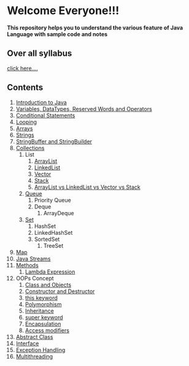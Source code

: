 # Welcome Everyone!!!


**This repository helps you to understand the various feature of Java Language with sample code and notes**

## Over all syllabus
[click here....](syllabus.md)
## Contents

1. [Introduction to Java](introduction.md)
2. [Variables, DataTypes, Reserved Words and Operators](src/variables_keywords_operators_datatypes/variables_keywords_operators_datatypes.md)
3. [Conditional Statements](src/conditional_statements/conditional_statements.md)
4. [Looping](src/looping/looping.md)
5. [Arrays](src/arrays/arrays.md)
6. [Strings](src/charactersequence/strings.md)
7. [StringBuffer and StringBuilder](src/charactersequence/stringbuffer_stringbuilder.md)
8. [Collections](src/collections/collections.md)
   1. List
      1. [ArrayList](src/collections/ArrayList.md)
      2. [LinkedList](src/collections/LinkedList.md)
      3. [Vector](src/collections/Vector.md)
      4. [Stack](src/collections/Stack.md)
      5. [ArrayList vs LinkedList vs Vector vs Stack](src/collections/arraylist_linkedlist_vector_stack.md)
   2. [Queue](src/collections/Queue.md)
      1. Priority Queue
      2. Deque
         1. ArrayDeque
   3. [Set](src/collections/Set.md)
      1. HashSet
      2. LinkedHashSet
      3. SortedSet
         1. TreeSet
9. [Map](src/collections/map.md)
10. [Java Streams](src/java_streams/streams.md)
11. [Methods](src/methods/methods.md)
    1. [Lambda Expression](src/methods/lambda.md)
12. OOPs Concept
    1. [Class and Objects](src/classes_and_objects/classes_objects.md)
    2. [Constructor and Destructor](src/constructor/constructor_destructor.md)
    3. [this keyword](src/classes_and_objects/this.md)
    4. [Polymorphism](src/polymorphism/polymorphism.md)
    5. [Inheritance](src/inheritance/inheritance.md)
    6. [super keyword](src/inheritance/super.md)
    7. [Encapsulation](src/encapsulation/encapsulation.md)
    8. [Access modifiers](src/accessmodifiers/accessmodifiers.md)
13. [Abstract Class](src/abstract_class/abstract_class.md)
14. [Interface](src/interface_example/interface.md)
15. [Exception Handling](src/exception_handling/exception_handling.md)
16. [Multithreading](src/multithreading/Notes.md)